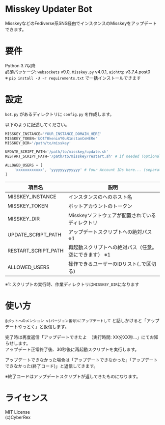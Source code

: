 # Misskey Updater Bot
MisskeyなどのFediverse系SNS経由でインスタンスのMisskeyをアップデートできます。

# 要件
Python 3.7以降<br>
必須パッケージ: `websockets` v9.0, `Misskey.py` v4.0.1, `aiohttp` v3.7.4.post0<br>
※ `pip install -U -r requirements.txt` で一括インストールできます

# 設定
`bot.py` があるディレクトリに `config.py` を作成します。

以下のように記述してください。

```python
MISSKEY_INSTANCE='YOUR_INSTANCE_DOMAIN_HERE'
MISSKEY_TOKEN='bOtT0keninY0uR1nstanCeHERe'
MISSKEY_DIR='/path/to/misskey'

UPDATE_SCRIPT_PATH='/path/to/misskey/update.sh'
RESTART_SCRIPT_PATH='/path/to/misskey/restart.sh' # if needed (optional, nullable)

ALLOWED_USERS = [
    'xxxxxxxxxxxx', 'yyyyyyyyyyyyy' # Your Account IDs here... (separate with ',')
]
```

|項目名|説明|
|------|------|
|MISSKEY_INSTANCE|インスタンスのへのホスト名|
|MISSKEY_TOKEN|ボットアカウントのトークン|
|MISSKEY_DIR|Misskeyソフトウェアが配置されているディレクトリ|
|UPDATE_SCRIPT_PATH|アップデートスクリプトへの絶対パス ※1|
|RESTART_SCRIPT_PATH|再起動スクリプトへの絶対パス（任意。空にできます） ※1|
|ALLOWED_USERS|操作できるユーザーのIDリスト(`,`で区切る)|

※1: スクリプトの実行時、作業ディレクトリは`MISSKEY_DIR`になります

# 使い方

`@ボットへのメンション v(バージョン番号)にアップデートして` と話しかけると「アップデートやっとく」と返信します。

完了時は再度返信「アップデートできたよ　（実行時間: XX分XX秒...」にてお知らせします。<br>
アップデート正常終了後、30秒後に再起動スクリプトを実行します。

アップデートできなかった場合は「アップデートできなかった」「アップデートできなかった(終了コード)」と返信してきます。

※終了コードはアップデートスクリプトが返してきたものになります。

# ライセンス
MIT License<br>
(c)CyberRex